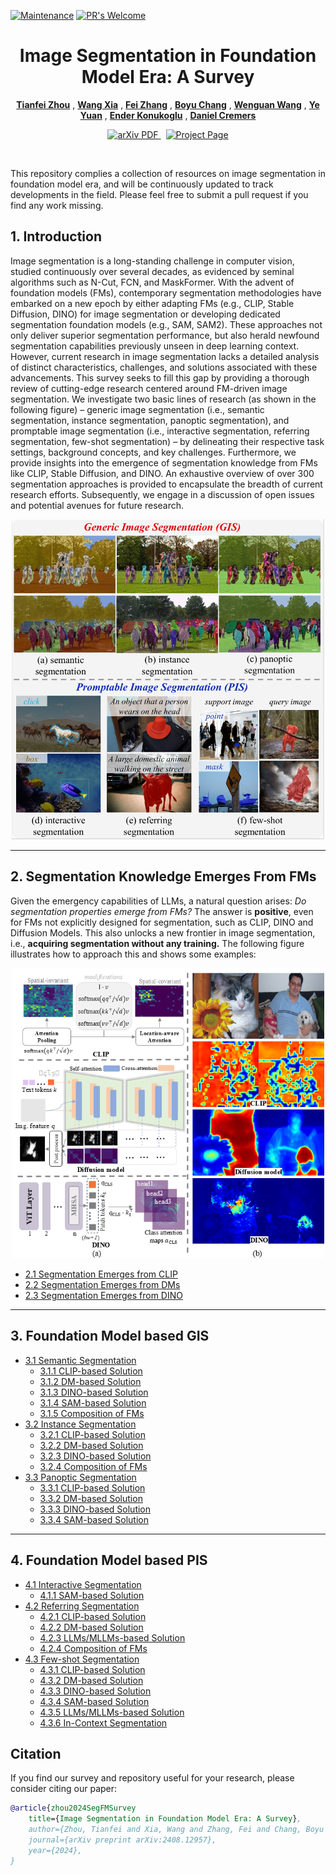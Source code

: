 [![Maintenance](https://img.shields.io/badge/Maintained%3F-yes-green.svg)](https://GitHub.com/Naereen/StrapDown.js/graphs/commit-activity)
[![PR's Welcome](https://img.shields.io/badge/PRs-welcome-brightgreen.svg?style=flat)](http://makeapullrequest.com) 

<p align="center">
  <h1 align="center">Image Segmentation in Foundation Model Era: A Survey</h1>
      
  <p align="center">
    <a href="https://www.tfzhou.com/"><strong>Tianfei Zhou</strong></a>
    ,
    <a href=""><strong>Wang Xia</strong></a>
    ,
    <a href=""><strong>Fei Zhang</strong></a>
    ,
    <a href=""><strong> Boyu Chang</strong></a>
              ,
    <a href="https://sites.google.com/view/wenguanwang"><strong>Wenguan Wang</strong></a>
    ,
    <a href=""><strong>Ye Yuan</strong></a>
        ,
    <a href="https://scholar.google.com/citations?user=OeEMrhQAAAAJ&hl=en"><strong>Ender Konukoglu</strong></a>
            ,
    <a href="https://cvg.cit.tum.de/members/cremers"><strong>Daniel Cremers</strong></a>

   </p>
   
  <p align="center">
    <a href='https://arxiv.org/pdf/2408.12957'>
      <img src='https://img.shields.io/badge/Paper-PDF-green?style=flat&logo=arXiv&logoColor=green' alt='arXiv PDF'>
    </a>
    <a href='https://github.com/tfzhou/VS-Survey' style='padding-left: 0.5rem;'>
      <img src='https://img.shields.io/badge/Project-Page-blue?style=flat&logo=Google%20chrome&logoColor=blue' alt='Project Page'>
    </a>
  </p>
</p>
<br />


This repository complies a collection of resources on image segmentation in foundation model era, 
and will be  continuously updated to track developments in the field. 
Please feel free to submit a pull request if you find any work missing.

## 1. Introduction
Image segmentation is a long-standing challenge in computer vision, studied continuously over several decades, as
evidenced by seminal algorithms such as N-Cut, FCN, and MaskFormer. With the advent of foundation models (FMs), contemporary
segmentation methodologies have embarked on a new epoch by either adapting FMs (e.g., CLIP, Stable Diffusion, DINO) for image
segmentation or developing dedicated segmentation foundation models (e.g., SAM, SAM2). These approaches not only deliver
superior segmentation performance, but also herald newfound segmentation capabilities previously unseen in deep learning context.
However, current research in image segmentation lacks a detailed analysis of distinct characteristics, challenges, and solutions
associated with these advancements. This survey seeks to fill this gap by providing a thorough review of cutting-edge research
centered around FM-driven image segmentation. We investigate two basic lines of research (as shown in the following figure) – generic image segmentation (i.e.,
semantic segmentation, instance segmentation, panoptic segmentation), and promptable image segmentation (i.e., interactive
segmentation, referring segmentation, few-shot segmentation) – by delineating their respective task settings, background concepts,
and key challenges. Furthermore, we provide insights into the emergence of segmentation knowledge from FMs like CLIP, Stable
Diffusion, and DINO. An exhaustive overview of over 300 segmentation approaches is provided to encapsulate the breadth of current
research efforts. Subsequently, we engage in a discussion of open issues and potential avenues for future research. 

<p align="center">
  <img src="tasks.png" width="500">
</p>

***

## 2. Segmentation Knowledge Emerges From FMs
Given the emergency capabilities of LLMs, a natural question arises: *Do segmentation properties emerge from FMs?* The
 answer is **positive**, even for FMs not explicitly designed for
 segmentation, such as CLIP, DINO and Diffusion Models. This also unlocks a new frontier in image segmentation,
 i.e., **acquiring segmentation without any training.** The following figure illustrates how to approach this and shows some examples:

<p align="center">
  <img src="segmentation emerge.PNG" width="500">
</p>

- [2.1 Segmentation Emerges from CLIP](2-Segmentation%20Emerge.md#21-segmentation-emerges-from-clip)
- [2.2 Segmentation Emerges from DMs](2-Segmentation%20Emerge.md#22-segmentation-emerges-from-dms)
- [2.3 Segmentation Emerges from DINO](2-Segmentation%20Emerge.md#23-segmentation-emerges-from-dino)

***

## 3. Foundation Model based GIS
- [3.1 Semantic Segmentation](3-GIS.md#31-semantic-segmentation)
  - [3.1.1 CLIP-based Solution](3-GIS.md#311-clip-based-solution)
  - [3.1.2 DM-based Solution](3-GIS.md#312-dm-based-solution)
  - [3.1.3 DINO-based Solution](3-GIS.md#313-dino-based-solution)
  - [3.1.4 SAM-based Solution](3-GIS.md#314-sam-based-solution)
  - [3.1.5 Composition of FMs](3-GIS.md#315-composition-of-fms)
- [3.2 Instance Segmentation](3-GIS.md#32-instance-segmentation)
  - [3.2.1 CLIP-based Solution](3-GIS.md#321-clip-based-solution)
  - [3.2.2 DM-based Solution](3-GIS.md#322-dm-based-solution)
  - [3.2.3 DINO-based Solution](3-GIS.md#323-dino-based-solution)
  - [3.2.4 Composition of FMs](3-GIS.md#324-composition-of-fms)
- [3.3 Panoptic Segmentation](3-GIS.md#33-panoptic-segmentation)
  - [3.3.1 CLIP-based Solution](3-GIS.md#331-clip-based-solution)
  - [3.3.2 DM-based Solution](3-GIS.md#332-dm-based-solution)
  - [3.3.3 DINO-based Solution](3-GIS.md#333-dino-based-solution)
  - [3.3.4 SAM-based Solution](3-GIS.md#334-sam-based-solution)


***

## 4. Foundation Model based PIS
- [4.1 Interactive Segmentation](4-PIS.md#41-interactive-segmentation)
  - [4.1.1 SAM-based Solution](4-PIS.md#411-sam-based-solution)
- [4.2 Referring Segmentation](4-PIS.md#42-referring-segmentation)
  - [4.2.1 CLIP-based Solution](4-PIS.md#421-clip-based-solution)
  - [4.2.2 DM-based Solution](4-PIS.md#422-dm-based-solution)
  - [4.2.3 LLMs/MLLMs-based Solution](4-PIS.md#423-llmsmllms-based-solution)
  - [4.2.4 Composition of FMs](4-PIS.md#424-composition-of-fms)
- [4.3 Few-shot Segmentation](4-PIS.md#43-few-shot-segmentation)
  - [4.3.1 CLIP-based Solution](4-PIS.md#431-clip-based-solution)
  - [4.3.2 DM-based Solution](4-PIS.md#432-dm-based-solution)
  - [4.3.3 DINO-based Solution](4-PIS.md#433-dino-based-solution)
  - [4.3.4 SAM-based Solution](4-PIS.md#434-sam-based-solution)
  - [4.3.5 LLMs/MLLMs-based Solution](4-PIS.md#435-mllms-based-solution)
  - [4.3.6 In-Context Segmentation](4-PIS.md#436-in-context-segmentation)
## Citation

If you find our survey and repository useful for your research, please consider citing our paper:
```bibtex
@article{zhou2024SegFMSurvey
    title={Image Segmentation in Foundation Model Era: A Survey},
    author={Zhou, Tianfei and Xia, Wang and Zhang, Fei and Chang, Boyu and Wang, Wenguan and Yuan, Ye and Konukoglu, Ender and Cremers, Daniel},
    journal={arXiv preprint arXiv:2408.12957},
    year={2024},
}
```
